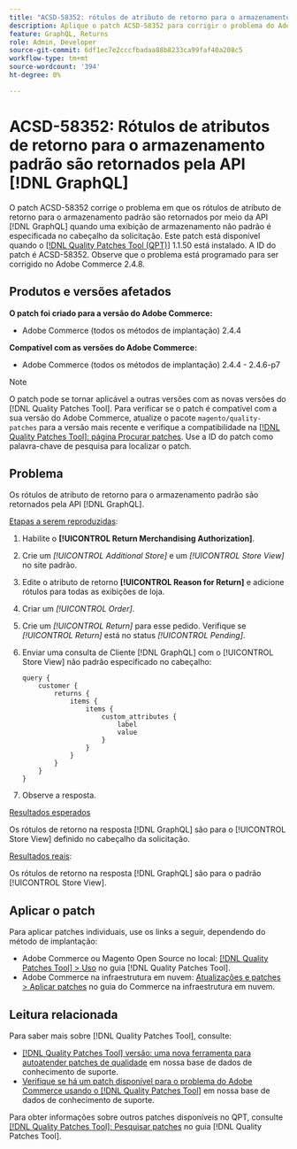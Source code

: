 ```yaml
---
title: "ACSD-58352: rótulos de atributo de retorno para o armazenamento padrão são retornados por meio da API  [!DNL GraphQL] "
description: Aplique o patch ACSD-58352 para corrigir o problema do Adobe Commerce em que os rótulos de atributo de retorno para o armazenamento padrão são retornados por meio da API  [!DNL GraphQL]  quando uma exibição de armazenamento não padrão é especificada no cabeçalho da solicitação.
feature: GraphQL, Returns
role: Admin, Developer
source-git-commit: 6df1ec7e2cccfbadaa88b8233ca99faf40a208c5
workflow-type: tm+mt
source-wordcount: '394'
ht-degree: 0%

---
```



# ACSD-58352: Rótulos de atributos de retorno para o armazenamento padrão são retornados pela API [!DNL GraphQL]

O patch ACSD-58352 corrige o problema em que os rótulos de atributo de retorno para o armazenamento padrão são retornados por meio da API [!DNL GraphQL] quando uma exibição de armazenamento não padrão é especificada no cabeçalho da solicitação. Este patch está disponível quando o [[!DNL Quality Patches Tool (QPT)]](/help/announcements/adobe-commerce-announcements/magento-quality-patches-released-new-tool-to-self-serve-quality-patches.md) 1.1.50 está instalado. A ID do patch é ACSD-58352. Observe que o problema está programado para ser corrigido no Adobe Commerce 2.4.8.

## Produtos e versões afetados

**O patch foi criado para a versão do Adobe Commerce:**

* Adobe Commerce (todos os métodos de implantação) 2.4.4

**Compatível com as versões do Adobe Commerce:**

* Adobe Commerce (todos os métodos de implantação) 2.4.4 - 2.4.6-p7

>[!NOTE]
>
>O patch pode se tornar aplicável a outras versões com as novas versões do [!DNL Quality Patches Tool]. Para verificar se o patch é compatível com a sua versão do Adobe Commerce, atualize o pacote `magento/quality-patches` para a versão mais recente e verifique a compatibilidade na [[!DNL Quality Patches Tool]: página Procurar patches](https://experienceleague.adobe.com/tools/commerce-quality-patches/index.html). Use a ID do patch como palavra-chave de pesquisa para localizar o patch.

## Problema

Os rótulos de atributo de retorno para o armazenamento padrão são retornados pela API [!DNL GraphQL].

<u>Etapas a serem reproduzidas</u>:

1. Habilite o **[!UICONTROL Return Merchandising Authorization]**.
1. Crie um *[!UICONTROL Additional Store]* e um *[!UICONTROL Store View]* no site padrão.
1. Edite o atributo de retorno **[!UICONTROL Reason for Return]** e adicione rótulos para todas as exibições de loja.
1. Criar um *[!UICONTROL Order]*.
1. Crie um *[!UICONTROL Return]* para esse pedido. Verifique se *[!UICONTROL Return]* está no status *[!UICONTROL Pending]*.
1. Enviar uma consulta de Cliente [!DNL GraphQL] com o [!UICONTROL Store View] não padrão especificado no cabeçalho:

   ```
   query {
       customer {
           returns {
               items {
                   items {
                       custom_attributes {
                           label
                           value
                       }
                   }
               }
           }
       }
   }
   ```

1. Observe a resposta.

<u>Resultados esperados</u>

Os rótulos de retorno na resposta [!DNL GraphQL] são para o [!UICONTROL Store View] definido no cabeçalho da solicitação.

<u>Resultados reais</u>:

Os rótulos de retorno na resposta [!DNL GraphQL] são para o padrão [!UICONTROL Store View].

## Aplicar o patch

Para aplicar patches individuais, use os links a seguir, dependendo do método de implantação:

* Adobe Commerce ou Magento Open Source no local: [[!DNL Quality Patches Tool] > Uso](https://experienceleague.adobe.com/docs/commerce-operations/tools/quality-patches-tool/usage.html) no guia [!DNL Quality Patches Tool].
* Adobe Commerce na infraestrutura em nuvem: [Atualizações e patches > Aplicar patches](https://experienceleague.adobe.com/docs/commerce-cloud-service/user-guide/develop/upgrade/apply-patches.html) no guia do Commerce na infraestrutura em nuvem.

## Leitura relacionada

Para saber mais sobre [!DNL Quality Patches Tool], consulte:

* [[!DNL Quality Patches Tool] versão: uma nova ferramenta para autoatender patches de qualidade](/help/announcements/adobe-commerce-announcements/magento-quality-patches-released-new-tool-to-self-serve-quality-patches.md) em nossa base de dados de conhecimento de suporte.
* [Verifique se há um patch disponível para o problema do Adobe Commerce usando o [!DNL Quality Patches Tool]](/help/support-tools/patches-available-in-qpt-tool/check-patch-for-magento-issue-with-magento-quality-patches.md) em nossa base de dados de conhecimento de suporte.

Para obter informações sobre outros patches disponíveis no QPT, consulte [[!DNL Quality Patches Tool]: Pesquisar patches](https://experienceleague.adobe.com/tools/commerce-quality-patches/index.html) no guia [!DNL Quality Patches Tool].
